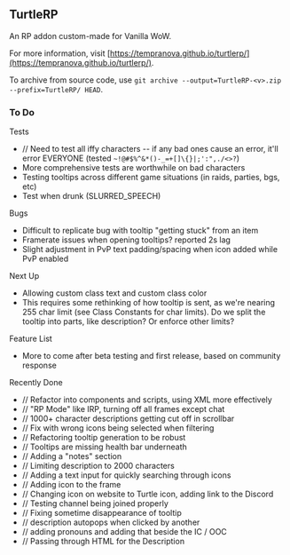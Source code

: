 ## TurtleRP

An RP addon custom-made for Vanilla WoW.

For more information, visit [https://tempranova.github.io/turtlerp/](https://tempranova.github.io/turtlerp/).

To archive from source code, use `git archive --output=TurtleRP-<v>.zip --prefix=TurtleRP/ HEAD`.

### To Do

Tests

- // Need to test all iffy characters -- if any bad ones cause an error, it'll error EVERYONE (tested `~!@#$%^&*()-_=+[]\{}|;':",./<>?`)
- More comprehensive tests are worthwhile on bad characters
- Testing tooltips across different game situations (in raids, parties, bgs, etc)
- Test when drunk (SLURRED_SPEECH)

Bugs

- Difficult to replicate bug with tooltip "getting stuck" from an item
- Framerate issues when opening tooltips? reported 2s lag
- Slight adjustment in PvP text padding/spacing when icon added while PvP enabled

Next Up

- Allowing custom class text and custom class color
 - This requires some rethinking of how tooltip is sent, as we're nearing 255 char limit (see Class Constants for char limits). Do we split the tooltip into parts, like description? Or enforce other limits?

Feature List

- More to come after beta testing and first release, based on community response

Recently Done

- // Refactor into components and scripts, using XML more effectively
- // "RP Mode" like IRP, turning off all frames except chat
- // 1000+ character descriptions getting cut off in scrollbar
- // Fix with wrong icons being selected when filtering
- // Refactoring tooltip generation to be robust
- // Tooltips are missing health bar underneath
- // Adding a "notes" section
- // Limiting description to 2000 characters
- // Adding a text input for quickly searching through icons
- // Adding icon to the frame
- // Changing icon on website to Turtle icon, adding link to the Discord
- // Testing channel being joined properly
- // Fixing sometime disappearance of tooltip
- // description autopops when clicked by another
- // adding pronouns and adding that beside the IC / OOC
- // Passing through HTML for the Description
